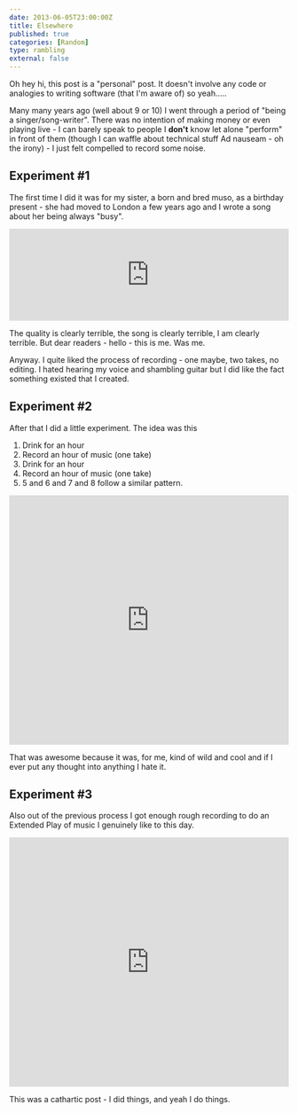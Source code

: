 ```yaml
---
date: 2013-06-05T23:00:00Z
title: Elsewhere
published: true
categories: [Random]
type: rambling
external: false
---
```

Oh hey hi, this post is a "personal" post.  It doesn't involve any code or analogies to writing software (that I'm aware of) so yeah.....

Many many years ago (well about 9 or 10) I went through a period of "being a singer/song-writer".  There was no intention of making money or even playing live - I can barely speak to people I __don't__ know let alone "perform" in front of them (though I can waffle about technical stuff Ad nauseam - oh the irony) - I just felt compelled to record some noise.

## Experiment #1

The first time I did it was for my sister, a born and bred muso, as a birthday present - she had moved to London a few years ago and I wrote a song about her being always "busy".

<iframe width="100%" height="166" scrolling="no" frameborder="no" src="https://w.soundcloud.com/player/?url=http%3A%2F%2Fapi.soundcloud.com%2Ftracks%2F95763666"></iframe>

The quality is clearly terrible, the song is clearly terrible, I am clearly terrible.  But dear readers - hello - this is me.  Was me.

Anyway.  I quite liked the process of recording - one maybe, two takes, no editing.  I hated hearing my voice and shambling guitar but I did like the fact something existed that I created.

## Experiment #2

After that I did a little experiment.  The idea was this

1. Drink for an hour
2. Record an hour of music (one take)
3. Drink for an hour
4. Record an hour of music (one take)
5. 5 and 6 and 7 and 8 follow a similar pattern.

<iframe width="100%" height="450" scrolling="no" frameborder="no" src="https://w.soundcloud.com/player/?url=http%3A%2F%2Fapi.soundcloud.com%2Fplaylists%2F6460430"></iframe>

That was awesome because it was, for me, kind of wild and cool and if I ever put any thought into anything I hate it.

## Experiment #3

Also out of the previous process I got enough rough recording to do an Extended Play of music I genuinely like to this day.

<iframe width="100%" height="450" scrolling="no" frameborder="no" src="https://w.soundcloud.com/player/?url=http%3A%2F%2Fapi.soundcloud.com%2Fplaylists%2F6459707"></iframe>

This was a cathartic post - I did things, and yeah I do things.
